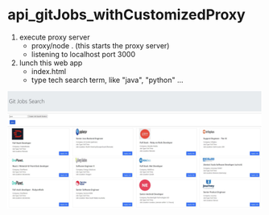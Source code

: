 # api_gitJobs_withCustomizedProxy

1. execute proxy server
   - proxy/node . (this starts the proxy server)
   - listening to localhost port 3000
2. lunch this web app
   - index.html
   - type tech search term, like "java", "python" ...

<img src="img/gitJobsSearch_result.JPG"
     alt="git Jobs Search web application screenshot "
     style="float: left; margin-right: 10px;" />
